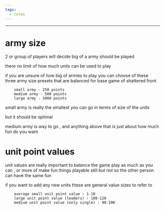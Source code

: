 ```yaml
---
tags:
  - rules
---
```

---
# army size

2 or group of players will decide big of a army should be played 

there no limit of how much units can be used to play

if you are unsure of how big of armies to play
you can choose of these three army size presets that are balanced for base game of shattered front

```
	small army - 250 points
	medium army - 500 points
	large army - 1000 points
```

small army is really the smallest you can go in terms of size of the units 

but it should be optimal 

medium army is way to go , and anything above that is just about how much fun do you want
# unit point values

unit values are really important to balance the game play as much as you can , or more of make fun things playable still but not so the other person can have the same fun

if you want to add any new units these are general value sizes to refer to 

```
	average small unit point value : 1-10
	large unit point value (leaders) : 100-120
	medium unit point value (only single) : 90-100
```


